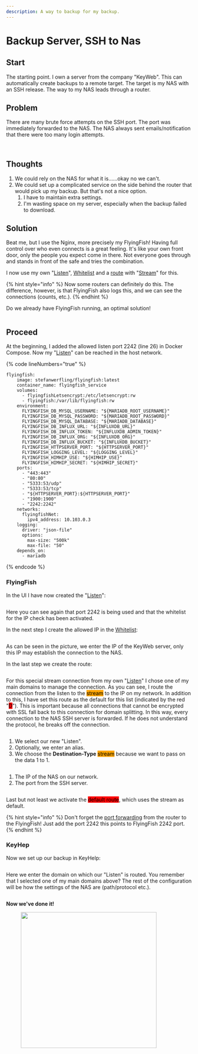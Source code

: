 ```yaml
---
description: A way to backup for my backup.
---
```


# Backup Server, SSH to Nas

## Start

The starting point. I own a server from the company "KeyWeb". This can automatically create backups to a remote target. The target is my NAS with an SSH release. The way to my NAS leads through a router.

## Problem

There are many brute force attempts on the SSH port. The port was immediately forwarded to the NAS. The NAS always sent emails/notification that there were too many login attempts.

##

<figure><img src="../../.gitbook/assets/example_backup_nas1.png" alt=""><figcaption></figcaption></figure>

## Thoughts

1. We could rely on the NAS for what it is......okay no we can't.
2. We could set up a complicated service on the side behind the router that would pick up my backup. But that's not a nice option.
   1. I have to maintain extra settings.
   2. I'm wasting space on my server, especially when the backup failed to download.

## Solution

Beat me, but I use the Nginx, more precisely my FlyingFish! Having full control over who even connects is a great feeling. It's like your own front door, only the people you expect come in there. Not everyone goes through and stands in front of the safe and tries the combination.

I now use my own "[Listen](../configurations/listen/)", [Whitelist](../configurations/listen/ip-access.md#whitelist) and a [route](../configurations/routes.md) with "[Stream](../configurations/routes.md#add-stream)" for this.

{% hint style="info" %}
Now some routers can definitely do this. The difference, however, is that FlyingFish also logs this, and we can see the connections (counts, etc.).
{% endhint %}

Do we already have FlyingFish running, an optimal solution!

<figure><img src="../../.gitbook/assets/example_backup_nas2.png" alt=""><figcaption></figcaption></figure>

## Proceed

At the beginning, I added the allowed listen port 2242 (line 26) in Docker Compose. Now my "[Listen](../configurations/listen/)" can be reached in the host network.

{% code lineNumbers="true" %}
```
flyingfish:
    image: stefanwerfling/flyingfish:latest
    container_name: flyingfish_service
    volumes:
      - flyingfishLetsencrypt:/etc/letsencrypt:rw
      - flyingfish:/var/lib/flyingfish:rw
    environment:
      FLYINGFISH_DB_MYSQL_USERNAME: "${MARIADB_ROOT_USERNAME}"
      FLYINGFISH_DB_MYSQL_PASSWORD: "${MARIADB_ROOT_PASSWORD}"
      FLYINGFISH_DB_MYSQL_DATABASE: "${MARIADB_DATABASE}"
      FLYINGFISH_DB_INFLUX_URL: "${INFLUXDB_URL}"
      FLYINGFISH_DB_INFLUX_TOKEN: "${INFLUXDB_ADMIN_TOKEN}"
      FLYINGFISH_DB_INFLUX_ORG: "${INFLUXDB_ORG}"
      FLYINGFISH_DB_INFLUX_BUCKET: "${INFLUXDB_BUCKET}"
      FLYINGFISH_HTTPSERVER_PORT: "${HTTPSERVER_PORT}"
      FLYINGFISH_LOGGING_LEVEL: "${LOGGING_LEVEL}"
      FLYINGFISH_HIMHIP_USE: "${HIMHIP_USE}"
      FLYINGFISH_HIMHIP_SECRET: "${HIMHIP_SECRET}"
    ports:
      - "443:443"
      - "80:80"
      - "5333:53/udp"
      - "5333:53/tcp"
      - "${HTTPSERVER_PORT}:${HTTPSERVER_PORT}"
      - "1900:1900"
      - "2242:2242"
    networks:
      flyingfishNet:
        ipv4_address: 10.103.0.3
    logging:
      driver: "json-file"
      options:
        max-size: "500k"
        max-file: "50"
    depends_on:
      - mariadb
```
{% endcode %}

### FlyingFish

In the UI I have now created the "[Listen](../configurations/listen/)":

<figure><img src="../../.gitbook/assets/example_backup_nas3.png" alt=""><figcaption></figcaption></figure>

Here you can see again that port 2242 is being used and that the whitelist for the IP check has been activated.

In the next step I create the allowed IP in the [Whitelist](../configurations/listen/ip-access.md#whitelist):

<figure><img src="../../.gitbook/assets/example_backup_nas4.png" alt=""><figcaption></figcaption></figure>

As can be seen in the picture, we enter the IP of the KeyWeb server, only this IP may establish the connection to the NAS.

In the last step we create the route:

<figure><img src="../../.gitbook/assets/example_backup_nas5.png" alt=""><figcaption></figcaption></figure>

For this special stream connection from my own "[Listen](../configurations/listen/)" I chose one of my main domains to manage the connection. As you can see, I route the connection from the listen to the <mark style="background-color:orange;">stream</mark> to the IP on my network. In addition to this, I have set this route as the default for this list (indicated by the red "<mark style="background-color:red;">D</mark>"). This is important because all connections that cannot be encrypted with SSL fall back to this connection for domain splitting. In this way, every connection to the NAS SSH server is forwarded. If he does not understand the protocol, he breaks off the connection.

<figure><img src="../../.gitbook/assets/example_backup_nas6.png" alt=""><figcaption></figcaption></figure>

1. We select our new "Listen".
2. Optionally, we enter an alias.
3. We choose the **Destination-Type** <mark style="background-color:orange;">stream</mark> because we want to pass on the data 1 to 1.

<figure><img src="../../.gitbook/assets/example_backup_nas7.png" alt=""><figcaption></figcaption></figure>

1. The IP of the NAS on our network.
2. The port from the SSH server.

<figure><img src="../../.gitbook/assets/example_backup_nas8.png" alt=""><figcaption></figcaption></figure>

Last but not least we activate the <mark style="background-color:red;">default route</mark>, which uses the stream as default.

{% hint style="info" %}
Don't forget the [port forwarding](../configurations/listen/port-forwarding.md) from the router to the FlyingFish! Just add the port 2242 this points to FlyingFish 2242 port.
{% endhint %}



### KeyHep

Now we set up our backup in KeyHelp:

<figure><img src="../../.gitbook/assets/example_backup_nas9.png" alt=""><figcaption></figcaption></figure>

Here we enter the domain on which our "Listen" is routed. You remember that I selected one of my main domains above? The rest of the configuration will be how the settings of the NAS are (path/protocol etc.).

<figure><img src="../../.gitbook/assets/example_backup_nas10.png" alt=""><figcaption></figcaption></figure>

**Now we've done it!**



<figure><img src="../../.gitbook/assets/9ccsp.jpg" alt="" width="368"><figcaption></figcaption></figure>
